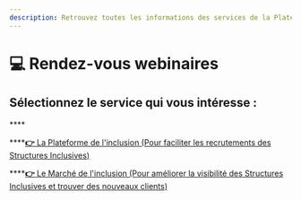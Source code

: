 ```yaml
---
description: Retrouvez toutes les informations des services de la Plateforme de l'inclusion
---
```


# 💻 Rendez-vous webinaires

## **Sélectionnez le service qui vous intéresse :**

\*\*\*\*

\*\*\*\*[**👉** La Plateforme de l'inclusion \(Pour faciliter les recrutements des Structures Inclusives\)](la-plateforme-de-linclusion.md)



\*\*\*\*[**👉** Le Marché de l'inclusion \(Pour améliorer la visibilité des Structures Inclusives et trouver des nouveaux clients\)](le-marche-de-linclusion.md)





